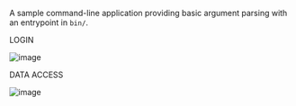 A sample command-line application providing basic argument parsing with an entrypoint in `bin/`.


LOGIN

![image](https://github.com/user-attachments/assets/e1175573-80b0-428c-8b0c-1c101cd637d2)

DATA ACCESS

![image](https://github.com/user-attachments/assets/9f4f09c6-0224-4121-8b8a-e01bb1f76cfd)
